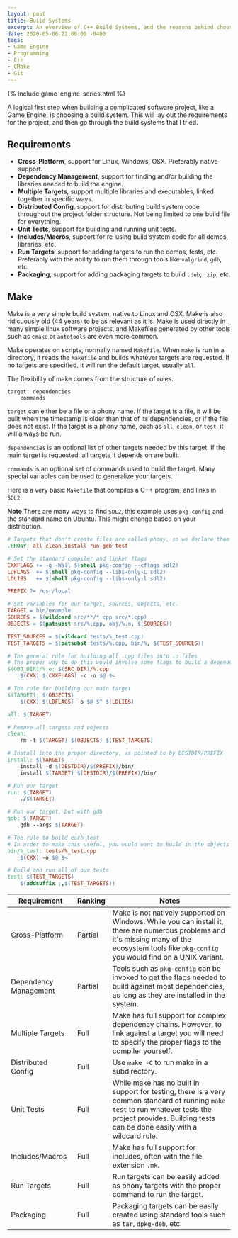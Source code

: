 ```yaml
---
layout: post
title: Build Systems
excerpt: An overview of C++ Build Systems, and the reasons behind choosing CMake.
date: 2020-05-06 22:00:00 -0400
tags: 
- Game Engine
- Programming
- C++
- CMake
- Git
---
```


{% include game-engine-series.html %}

A logical first step when building a complicated software project, like a Game Engine, is choosing a build system. This will lay out the requirements for the project, and then go through the build systems that I tried.

## Requirements

* **Cross-Platform**, support for Linux, Windows, OSX. Preferably native support.
* **Dependency Management**, support for finding and/or building the libraries needed to build the engine.
* **Multiple Targets**, support multiple libraries and executables, linked together in specific ways.
* **Distributed Config**, support for distributing build system code throughout the project folder structure. Not being limited to one build file for everything.
* **Unit Tests**, support for building and running unit tests.
* **Includes/Macros**, support for re-using build system code for all demos, libraries, etc.
* **Run Targets**, support for adding targets to run the demos, tests, etc. Preferably with the ability to run them through tools like `valgrind`, `gdb`, etc.
* **Packaging**, support for adding packaging targets to build `.deb`, `.zip`, etc.

## Make

Make is a very simple build system, native to Linux and OSX. Make is also ridicuously old (44 years) to be as relevant as it is. Make is used directly in many simple linux software projects, and Makefiles generated by other tools such as `cmake` or `autotools` are even more common.

Make operates on scripts, normally named `Makefile`. When `make` is run in a directory, it reads the `Makefile` and builds whatever targets are requested. If no targets are specified, it will run the default target, usually `all`.

The flexibility of make comes from the structure of rules.

```
target: dependencies
    commands
```

`target` can either be a file or a phony name. If the target is a file, it will be built when the timestamp is older than that of its dependencies, or if the file does not exist. If the target is a phony name, such as `all`, `clean`, or `test`, it will always be run.

`dependencies` is an optional list of other targets needed by this target. If the main target is requested, all targets it depends on are built.

`commands` is an optional set of commands used to build the target. Many special variables can be used to generalize your targets.

Here is a very basic `Makefile` that compiles a C++ program, and links in `SDL2`.

**Note** There are many ways to find `SDL2`, this example uses `pkg-config` and the standard name on Ubuntu. This might change based on your distribution.

```Makefile
# Targets that don't create files are called phony, so we declare them explicitly
.PHONY: all clean install run gdb test

# Set the standard compiler and linker flags
CXXFLAGS += -g -Wall $(shell pkg-config --cflags sdl2)
LDFLAGS  += $(shell pkg-config --libs-only-L sdl2)
LDLIBS   += $(shell pkg-config --libs-only-l sdl2)

PREFIX ?= /usr/local

# Set variables for our target, sources, objects, etc.
TARGET = bin/example
SOURCES = $(wildcard src/**/*.cpp src/*.cpp)
OBJECTS = $(patsubst src/%.cpp, obj/%.o, $(SOURCES))

TEST_SOURCES = $(wildcard tests/%_test.cpp)
TEST_TARGETS = $(patsubst tests/%.cpp, bin/%, $(TEST_SOURCES))

# The general rule for building all .cpp files into .o files
# The proper way to do this would involve some flags to build a dependency file, usually a .d, which could track which header files have changed as well.
$(OBJ_DIR)/%.o: $(SRC_DIR)/%.cpp
	$(CXX) $(CXXFLAGS) -c -o $@ $<

# The rule for building our main target
$(TARGET): $(OBJECTS)
    $(CXX) $(LDFLAGS) -o $@ $^ $(LDLIBS)

all: $(TARGET)

# Remove all targets and objects
clean:
    rm -f $(TARGET) $(OBJECTS) $(TEST_TARGETS)

# Install into the proper directory, as pointed to by DESTDIR/PREFIX
install: $(TARGET)
    install -d $(DESTDIR)/$(PREFIX)/bin/
    install $(TARGET) $(DESTDIR)/$(PREFIX)/bin/

# Run our target
run: $(TARGET)
    ./$(TARGET)

# Run our target, but with gdb
gdb: $(TARGET)
    gdb --args $(TARGET)

# The rule to build each test
# In order to make this useful, you would want to build in the objects from the main target, or otherwise link agains the code you would be testing. For the point of this example, we're going to skip over that.
bin/%_test: tests/%_test.cpp
    $(CXX) -o $@ $<

# Build and run all of our tests
test: $(TEST_TARGETS)
    $(addsuffix ;,$(TEST_TARGETS))

```

| Requirement | Ranking | Notes |
|-|-|-|
| Cross-Platform | Partial | Make is not natively supported on Windows. While you can install it, there are numerous problems and it's missing many of the ecosystem tools like `pkg-config` you would find on a UNIX variant. |
| Dependency Management | Partial | Tools such as `pkg-config` can be invoked to get the flags needed to build against most dependencies, as long as they are installed in the system. |
| Multiple Targets | Full | Make has full support for complex dependency chains. However, to link against a target you will need to specify the proper flags to the compiler yourself. |
| Distributed Config | Full | Use `make -C` to run make in a subdirectory. |
| Unit Tests | Full | While make has no built in support for testing, there is a very common standard of running `make test` to run whatever tests the project provides. Building tests can be done easily with a wildcard rule. |
| Includes/Macros | Full | Make has full support for includes, often with the file extension `.mk`. |
| Run Targets | Full | Run targets can be easily added as phony targets with the proper command to run the target. |
| Packaging | Full | Packaging targets can be easily created using standard tools such as `tar`, `dpkg-deb`, etc. |
